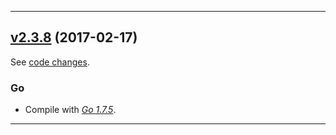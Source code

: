 

---


## [v2.3.8](https://github.com/etcd-io/etcd/releases/tag/v2.3.8) (2017-02-17)

See [code changes](https://github.com/etcd-io/etcd/compare/v2.3.7...v2.3.8).

### Go

- Compile with [*Go 1.7.5*](https://golang.org/doc/devel/release.html#go1.7).


---

